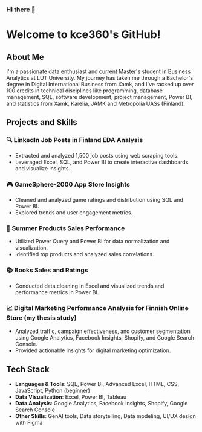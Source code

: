 ### Hi there 👋

# Welcome to kce360's GitHub!

## About Me

I'm a passionate data enthusiast and current Master's student in Business Analytics at LUT University. My journey has taken me through a Bachelor's degree in Digital International Business from Xamk, and I've racked up over 100 credits in technical disciplines like programming, database management, SQL, software development, project management, Power BI, and statistics from Xamk, Karelia, JAMK and Metropolia UASs (Finland).

## Projects and Skills

### 🔍 LinkedIn Job Posts in Finland EDA Analysis
- Extracted and analyzed 1,500 job posts using web scraping tools.
- Leveraged Excel, SQL, and Power BI to create interactive dashboards and visualize insights.

### 🎮 GameSphere-2000 App Store Insights
- Cleaned and analyzed game ratings and distribution using SQL and Power BI.
- Explored trends and user engagement metrics.

### 🛒 Summer Products Sales Performance
- Utilized Power Query and Power BI for data normalization and visualization.
- Identified top products and analyzed sales correlations.

### 📚 Books Sales and Ratings
- Conducted data cleaning in Excel and visualized trends and performance metrics in Power BI.

### 📈 Digital Marketing Performance Analysis for Finnish Online Store (my thesis study)
- Analyzed traffic, campaign effectiveness, and customer segmentation using Google Analytics, Facebook Insights, Shopify, and Google Search Console.
- Provided actionable insights for digital marketing optimization.

## Tech Stack

- **Languages & Tools**: SQL, Power BI, Advanced Excel, HTML, CSS, JavaScript, Python (beginner)
- **Data Visualization**: Excel, Power BI, Tableau
- **Data Analysis**: Google Analytics, Facebook Insights, Shopify, Google Search Console
- **Other Skills**: GenAI tools, Data storytelling, Data modeling, UI/UX design with Figma



